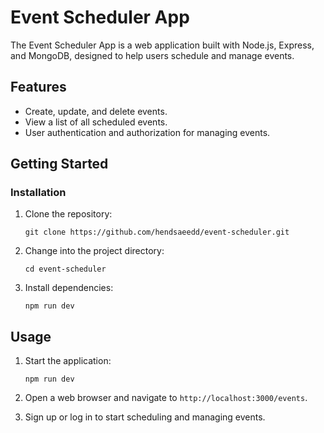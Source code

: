# Event Scheduler App

The Event Scheduler App is a web application built with Node.js, Express, and MongoDB, designed to help users schedule and manage events.

## Features

- Create, update, and delete events.
- View a list of all scheduled events.
- User authentication and authorization for managing events.

## Getting Started

### Installation

1. Clone the repository:
    
    `git clone https://github.com/hendsaeedd/event-scheduler.git`
    
2. Change into the project directory:
    
    `cd event-scheduler`
    
3. Install dependencies:
    
    `npm run dev`
    
## Usage

1. Start the application:
    
    `npm run dev`
    
2. Open a web browser and navigate to `http://localhost:3000/events`.
    
3. Sign up or log in to start scheduling and managing events.
